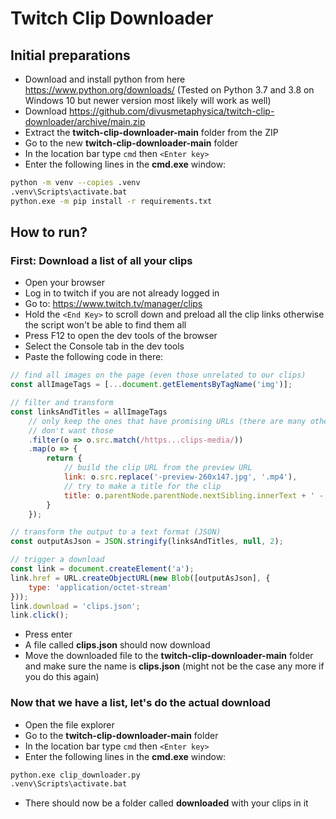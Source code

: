 # Twitch Clip Downloader

## Initial preparations

- Download and install python from here https://www.python.org/downloads/ (Tested on Python 3.7 and 3.8 on Windows 10 but newer version most likely will work as well)
- Download https://github.com/divusmetaphysica/twitch-clip-downloader/archive/main.zip
- Extract the **twitch-clip-downloader-main** folder from the ZIP
- Go to the new **twitch-clip-downloader-main** folder
- In the location bar type `cmd` then `<Enter key>`
- Enter the following lines in the **cmd.exe** window:
```bash
python -m venv --copies .venv
.venv\Scripts\activate.bat
python.exe -m pip install -r requirements.txt
```

## How to run?

### First: Download a list of all your clips

- Open your browser
- Log in to twitch if you are not already logged in
- Go to: https://www.twitch.tv/manager/clips
- Hold the `<End Key>` to scroll down and preload all the clip links otherwise the script won't be able to find them all
- Press F12 to open the dev tools of the browser
- Select the Console tab in the dev tools
- Paste the following code in there:

```javascript
// find all images on the page (even those unrelated to our clips)
const allImageTags = [...document.getElementsByTagName('img')];

// filter and transform
const linksAndTitles = allImageTags
    // only keep the ones that have promising URLs (there are many other images apart from clip thumbnails and we
    // don't want those
    .filter(o => o.src.match(/https...clips-media/))
    .map(o => {
        return {
            // build the clip URL from the preview URL
            link: o.src.replace('-preview-260x147.jpg', '.mp4'),
            // try to make a title for the clip
            title: o.parentNode.parentNode.nextSibling.innerText + ' - ' + o.nextSibling.innerText
        }
    });

// transform the output to a text format (JSON)
const outputAsJson = JSON.stringify(linksAndTitles, null, 2);

// trigger a download
const link = document.createElement('a');
link.href = URL.createObjectURL(new Blob([outputAsJson], {
    type: 'application/octet-stream'
}));
link.download = 'clips.json';
link.click();
``` 
- Press enter
- A file called **clips.json** should now download
- Move the downloaded file to the **twitch-clip-downloader-main** folder and make sure the name is **clips.json** (might not be the case any more if you do this again)

### Now that we have a list, let's do the actual download

- Open the file explorer
- Go to the **twitch-clip-downloader-main** folder
- In the location bar type `cmd` then `<Enter key>`
- Enter the following lines in the **cmd.exe** window:
```bash
python.exe clip_downloader.py
.venv\Scripts\activate.bat
``` 
- There should now be a folder called **downloaded** with your clips in it